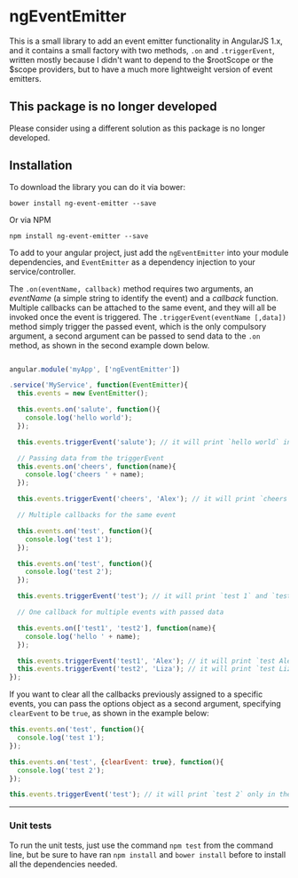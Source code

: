 # ngEventEmitter


This is a small library to add an event emitter functionality in AngularJS 1.x, and it contains a small factory with two methods, `.on` and `.triggerEvent`, written mostly because I didn't want to depend to the $rootScope or the $scope providers, but to have a much more lightweight version of event emitters.

## This package is no longer developed

Please consider using a different solution as this package is no longer developed.

## Installation

To download the library you can do it via bower:

```
bower install ng-event-emitter --save
```

Or via NPM

```
npm install ng-event-emitter --save
```

To add to your angular project, just add the `ngEventEmitter` into your module dependencies, and `EventEmitter` as a dependency injection to your service/controller.

The `.on(eventName, callback)` method requires two arguments, an *eventName* (a simple string to identify the event) and a *callback* function.
Multiple callbacks can be attached to the same event, and they will all be invoked once the event is triggered.
The `.triggerEvent(eventName [,data])` method simply trigger the passed event, which is the only compulsory argument, a second argument can be passed to send data to the `.on` method, as shown in the second example down below.

```javascript

angular.module('myApp', ['ngEventEmitter'])

.service('MyService', function(EventEmitter){
  this.events = new EventEmitter();

  this.events.on('salute', function(){
    console.log('hello world');
  });

  this.events.triggerEvent('salute'); // it will print `hello world` in the console

  // Passing data from the triggerEvent
  this.events.on('cheers', function(name){
    console.log('cheers ' + name);
  });

  this.events.triggerEvent('cheers', 'Alex'); // it will print `cheers Alex` in the console

  // Multiple callbacks for the same event

  this.events.on('test', function(){
    console.log('test 1');
  });

  this.events.on('test', function(){
    console.log('test 2');
  });

  this.events.triggerEvent('test'); // it will print `test 1` and `test 2` in the console

  // One callback for multiple events with passed data

  this.events.on(['test1', 'test2'], function(name){
    console.log('hello ' + name);
  });

  this.events.triggerEvent('test1', 'Alex'); // it will print `test Alex` in the console
  this.events.triggerEvent('test2', 'Liza'); // it will print `test Liza` in the console
});

```

If you want to clear all the callbacks previously assigned to a specific events, you can pass the options object as a second argument, specifying `clearEvent` to be `true`, as shown in the example below:

```javascript
this.events.on('test', function(){
  console.log('test 1');
});

this.events.on('test', {clearEvent: true}, function(){
  console.log('test 2');
});

this.events.triggerEvent('test'); // it will print `test 2` only in the console
```

---

### Unit tests

To run the unit tests, just use the command `npm test` from the command line, but be sure to have ran `npm install` and `bower install` before to install all the dependencies needed.
